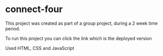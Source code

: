 # connect-four

This project was created as part of a group project, during a 2 week time period.

To run this project you can click the link which is the deployed version

Used HTML, CSS and JavaScript
